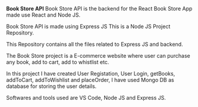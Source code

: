 **Book Store API**
Book Store API is the backend for the React Book Store App made use React and Node JS.

Book Store API is made using Express JS This is a Node JS Project Repository.

This Repository contains all the files related to Express JS and backend.

The Book Store project is a E-commerce website where user can purchase any book, add to cart, add to whistlist etc.

In this project I have created User Registation, User Login, getBooks, addToCart, addToWishlist and placeOrder, I have used Mongo DB as database for storing the user details.

Softwares and tools used are VS Code, Node JS and Express JS.